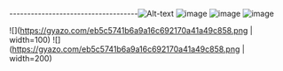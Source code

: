 ------------------------------------![Alt-text](https://media.giphy.com/media/1iqPjXVRQsWArYs7a0/giphy.gif)
![image](https://user-images.githubusercontent.com/32182282/150222956-a2b3179e-bd10-43b9-8896-d1522577e79f.png)
![image](https://user-images.githubusercontent.com/32182282/150223058-ccb8b1d4-43d0-47db-9dff-8dbd43332904.png)
![image](https://user-images.githubusercontent.com/32182282/150222756-f4e75f9e-4fa8-4f79-8ae2-f034d9fea335.png)

![](https://gyazo.com/eb5c5741b6a9a16c692170a41a49c858.png | width=100)
![](https://gyazo.com/eb5c5741b6a9a16c692170a41a49c858.png | width=200)
